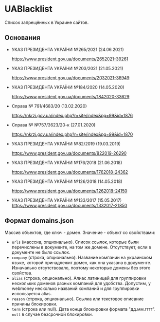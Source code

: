 # UABlacklist

Список запрещённых в Украине сайтов.

## Основания
- УКАЗ ПРЕЗИДЕНТА УКРАЇНИ №265/2021 (24.06.2021)

  https://www.president.gov.ua/documents/2652021-39261
- УКАЗ ПРЕЗИДЕНТА УКРАЇНИ №203/2021 (21.05.2021)

  https://www.president.gov.ua/documents/2032021-38949
- УКАЗ ПРЕЗИДЕНТА УКРАЇНИ №184/2020 (14.05.2020)

  https://www.president.gov.ua/documents/1842020-33629
- Cправа № 761/4683/20 (13.02.2020)
  
  https://nkrzi.gov.ua/index.php?r=site/index&pg=99&id=1876
- Cправа № №757/3623/20-к (27.01.2020)

  https://nkrzi.gov.ua/index.php?r=site/index&pg=99&id=1870

- УКАЗ ПРЕЗИДЕНТА УКРАЇНИ №82/2019 (19.03.2019) 

  https://www.president.gov.ua/documents/822019-26290

- УКАЗ ПРЕЗИДЕНТА УКРАЇНИ №176/2018 (21.06.2018)

  https://www.president.gov.ua/documents/1762018-24362

- УКАЗ ПРЕЗИДЕНТА УКРАЇНИ №126/2018 (14.05.2018)

  https://www.president.gov.ua/documents/1262018-24150

- УКАЗ ПРЕЗИДЕНТА УКРАЇНИ №133/2017 (15.05.2017)
  https://www.president.gov.ua/documents/1332017-21850

## Формат domains.json

Массив объектов, где ключ - домен. Значение - объект со свойствами:

- `urls` (масссив, опционально). Список ссылок, которые были перечислены в документе, на том же домене. Отсутствует, 
  если в документе не было ссылок.
- `company` (строка, опционально). Название компании на украинском языке, которой принадлежит домен, как она указана в 
  документе. Изначально отсутствовало, поэтому некоторые домены без этого свойства.
- `alias` (строка, опционально). Алиас латиницей для группировки нескольких доменов разных компаний для удобства. 
  Допустим, у webmoney несколько названий компаний и для группировки используется alias.   
- `reason` (строка, опционально). Ссылка или текстовое описание причины блокировки.
- `term` (строка или null). Дата конца блокировки формата "дд.мм.гггг". `null` в случае безсрочной блокировки.
